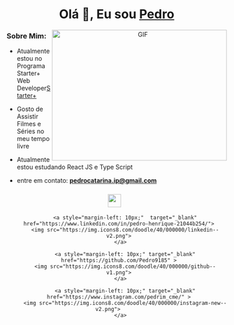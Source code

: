 <h1 align="center">Olá 👋, Eu sou <a href="https://github.com/Pedro9185" target="blank">
Pedro</a></h1>




<a target="_blank" align="center">
  <img align="right" top="500" height="300" width="400" alt="GIF" src="https://media.giphy.com/media/SWoSkN6DxTszqIKEqv/giphy.gif">
</a>



### Sobre Mim:

- Atualmente estou no Programa Starter+ Web Developer<a href="https://www.growdev.com.br/starter-2" target="blank">Starter+</a>


- Gosto de Assistir Filmes e Séries no meu tempo livre

- Atualmente estou estudando React JS e Type Script 

- entre em contato: **pedrocatarina.ip@gmail.com**



<h3 align="center" > <img src="https://media.giphy.com/media/iY8CRBdQXODJSCERIr/giphy.gif" width="30" height="30" style="margin-right: 10px;"></h3>

<p align="center">

 <div align="center"  class="icons-social" style="margin-left: 10px;">
	 
        <a style="margin-left: 10px;"  target="_blank" href="https://www.linkedin.com/in/pedro-henrique-21044b254/">
		<img src="https://img.icons8.com/doodle/40/000000/linkedin--v2.png">
	 </a>
	 
        <a style="margin-left: 10px;" target="_blank" href="https://github.com/Pedro9185" >
		<img src="https://img.icons8.com/doodle/40/000000/github--v1.png">
	 </a>
	 
        <a style="margin-left: 10px;" target="_blank" href="https://www.instagram.com/pedrim_cme/" >
		<img src="https://img.icons8.com/doodle/40/000000/instagram-new--v2.png">		
	 </a>
	
			

</p>
